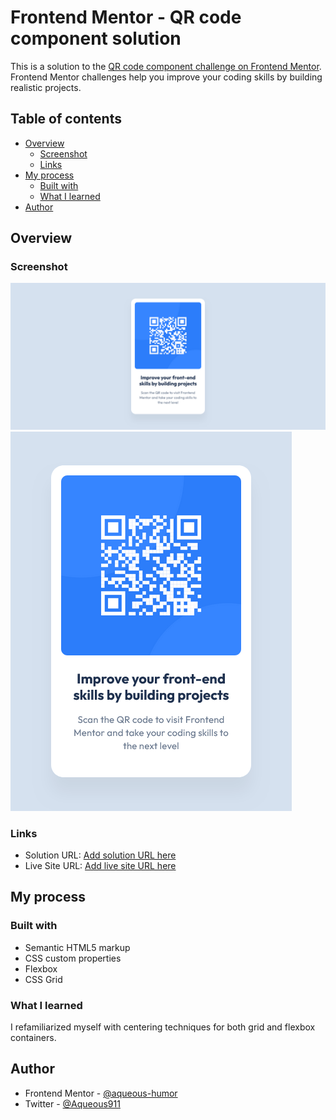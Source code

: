 # Frontend Mentor - QR code component solution

This is a solution to the [QR code component challenge on Frontend Mentor](https://www.frontendmentor.io/challenges/qr-code-component-iux_sIO_H). Frontend Mentor challenges help you improve your coding skills by building realistic projects. 

## Table of contents

- [Overview](#overview)
  - [Screenshot](#screenshot)
  - [Links](#links)
- [My process](#my-process)
  - [Built with](#built-with)
  - [What I learned](#what-i-learned)
- [Author](#author)

## Overview

### Screenshot

![](./images/screenshots/Screenshot%202025-08-12%20at%2017-13-32%20Frontend%20Mentor%20QR%20code%20component.png)
![](./images/screenshots/Screenshot%202025-08-12%20at%2017-14-03%20Frontend%20Mentor%20QR%20code%20component.png)


### Links

- Solution URL: [Add solution URL here](https://your-solution-url.com)
- Live Site URL: [Add live site URL here](https://your-live-site-url.com)

## My process

### Built with

- Semantic HTML5 markup
- CSS custom properties
- Flexbox
- CSS Grid

### What I learned

I refamiliarized myself with centering techniques for both grid and flexbox containers.

## Author

- Frontend Mentor - [@aqueous-humor](https://www.frontendmentor.io/profile/aqueous-humor)
- Twitter - [@Aqueous911](https://www.twitter.com/Aqueous911)

